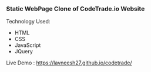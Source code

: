 ### Static WebPage Clone of CodeTrade.io Website

Technology Used:
 - HTML
 - CSS
 - JavaScript
 - JQuery
  
Live Demo : https://lavneesh27.github.io/codetrade/
